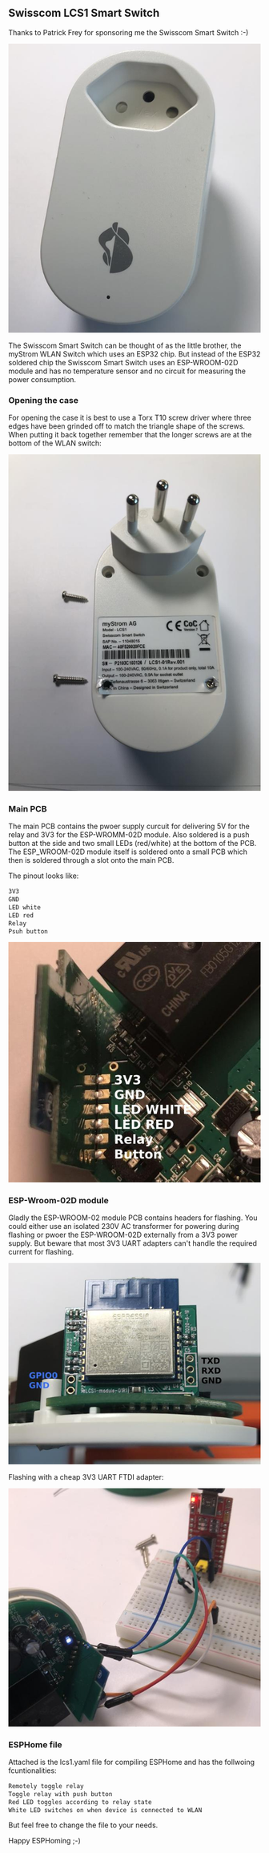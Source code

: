 ## Swisscom LCS1 Smart Switch

Thanks to Patrick Frey for sponsoring me the Swisscom Smart Switch :-)

![Swisscom Smart Switch](images/Swisscom_Smart_Switch.jpg)

The Swisscom Smart Switch can be thought of as the little brother, the myStrom WLAN Switch which uses an ESP32 chip.
But instead of the ESP32 soldered chip the Swisscom Smart Switch uses an ESP-WROOM-02D module and has no temperature sensor and no circuit for measuring the power consumption.

### Opening the case

For opening the case it is best to use a Torx T10 screw driver where three edges have been grinded off to match the triangle shape of the screws. When putting it back together remember that the longer screws are at the bottom of the WLAN switch:

![Swisscom Smart Switch](images/Screws.jpg)

### Main PCB

The main PCB contains the pwoer supply curcuit for delivering 5V for the relay and 3V3 for the ESP-WROMM-02D module. Also soldered is a push button at the side and two small LEDs (red/white) at the bottom of the PCB. The ESP_WROOM-02D module itself is soldered onto a small PCB which then is soldered through a slot onto the main PCB.

The pinout looks like:

    3V3
    GND
    LED white
    LED red
    Relay
    Psuh button

![Swisscom Smart Switch Pinout](images/PCB_Pinout.jpg)

### ESP-Wroom-02D module

Gladly the ESP-WROOM-02 module PCB contains headers for flashing. You could either use an isolated 230V AC transformer for powering during flashing or pwoer the ESP-WROOM-02D externally from a 3V3 power supply. But beware that most 3V3 UART adapters can't handle the required current for flashing.

![Swisscom Smart Switch Pinout](images/Wroom_Pinout.jpg)

Flashing with a cheap 3V3 UART FTDI adapter:

![Swisscom Smart Switch Pinout](images/Flashing.jpg)

### ESPHome file

Attached is the lcs1.yaml file for compiling ESPHome and has the follwoing fcuntionalities:

    Remotely toggle relay
    Toggle relay with push button
    Red LED toggles according to relay state
    White LED switches on when device is connected to WLAN

But feel free to change the file to your needs.

Happy ESPHoming ;-)

